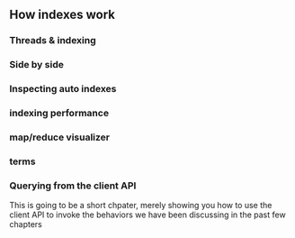 

## How indexes work

### Threads & indexing

### Side by side

### Inspecting auto indexes

### indexing performance

### map/reduce visualizer

### terms



### Querying from the client API

This is going to be a short chpater, merely showing you how to use the client API to invoke the behaviors we have been discussing in 
the past few chapters